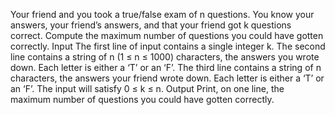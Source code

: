 Your friend and you took a true/false exam of n questions. You know your answers, your friend’s
answers, and that your friend got k questions correct.
Compute the maximum number of questions you could have gotten correctly.
Input
The first line of input contains a single integer k.
The second line contains a string of n (1 ≤ n ≤ 1000) characters, the answers you wrote down.
Each letter is either a ‘T’ or an ‘F’.
The third line contains a string of n characters, the answers your friend wrote down. Each letter
is either a ‘T’ or an ‘F’.
The input will satisfy 0 ≤ k ≤ n.
Output
Print, on one line, the maximum number of questions you could have gotten correctly.